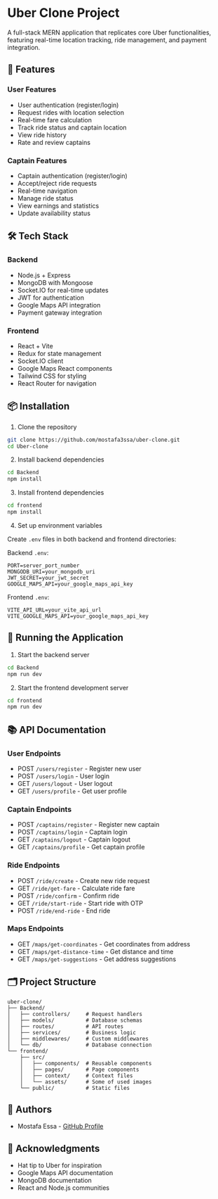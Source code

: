 # Uber Clone Project

A full-stack MERN application that replicates core Uber functionalities, featuring real-time location tracking, ride management, and payment integration.

## 🚀 Features

### User Features

- User authentication (register/login)
- Request rides with location selection
- Real-time fare calculation
- Track ride status and captain location
- View ride history
- Rate and review captains

### Captain Features

- Captain authentication (register/login)
- Accept/reject ride requests
- Real-time navigation
- Manage ride status
- View earnings and statistics
- Update availability status

## 🛠️ Tech Stack

### Backend

- Node.js + Express
- MongoDB with Mongoose
- Socket.IO for real-time updates
- JWT for authentication
- Google Maps API integration
- Payment gateway integration

### Frontend

- React + Vite
- Redux for state management
- Socket.IO client
- Google Maps React components
- Tailwind CSS for styling
- React Router for navigation

## 📦 Installation

1. Clone the repository

```bash
git clone https://github.com/mostafa3ssa/uber-clone.git
cd Uber-clone
```

2. Install backend dependencies

```bash
cd Backend
npm install
```

3. Install frontend dependencies

```bash
cd frontend
npm install
```

4. Set up environment variables

Create `.env` files in both backend and frontend directories:

Backend `.env`:

```env
PORT=server_port_number
MONGODB_URI=your_mongodb_uri
JWT_SECRET=your_jwt_secret
GOOGLE_MAPS_API=your_google_maps_api_key
```

Frontend `.env`:

```env
VITE_API_URL=your_vite_api_url
VITE_GOOGLE_MAPS_API=your_google_maps_api_key
```

## 🚀 Running the Application

1. Start the backend server

```bash
cd Backend
npm run dev
```

2. Start the frontend development server

```bash
cd frontend
npm run dev
```

## 📚 API Documentation

### User Endpoints

- POST `/users/register` - Register new user
- POST `/users/login` - User login
- GET `/users/logout` - User logout
- GET `/users/profile` - Get user profile

### Captain Endpoints

- POST `/captains/register` - Register new captain
- POST `/captains/login` - Captain login
- GET `/captains/logout` - Captain logout
- GET `/captains/profile` - Get captain profile

### Ride Endpoints

- POST `/ride/create` - Create new ride request
- GET `/ride/get-fare` - Calculate ride fare
- POST `/ride/confirm` - Confirm ride
- GET `/ride/start-ride` - Start ride with OTP
- POST `/ride/end-ride` - End ride

### Maps Endpoints

- GET `/maps/get-coordinates` - Get coordinates from address
- GET `/maps/get-distance-time` - Get distance and time
- GET `/maps/get-suggestions` - Get address suggestions

## 🗂️ Project Structure

```
uber-clone/
├── Backend/
│   ├── controllers/     # Request handlers
│   ├── models/          # Database schemas
│   ├── routes/          # API routes
│   ├── services/        # Business logic
│   ├── middlewares/     # Custom middlewares
│   └── db/              # Database connection
└── frontend/
    ├── src/
    │   ├── components/  # Reusable components
    │   ├── pages/       # Page components
    │   ├── context/     # Context files
    │   └── assets/      # Some of used images
    └── public/          # Static files
```

## 👥 Authors

- Mostafa Essa - [GitHub Profile](https://github.com/mostafa3ssa)

## 🙏 Acknowledgments

- Hat tip to Uber for inspiration
- Google Maps API documentation
- MongoDB documentation
- React and Node.js communities
